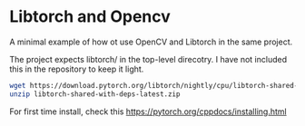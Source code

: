 # Libtorch and Opencv

A minimal example of how ot use OpenCV and Libtorch in the same project.

The project expects libtorch/ in the top-level direcotry. I have not included this in the repository to keep it light. 

```bash
wget https://download.pytorch.org/libtorch/nightly/cpu/libtorch-shared-with-deps-latest.zip
unzip libtorch-shared-with-deps-latest.zip
```

For first time install, check this https://pytorch.org/cppdocs/installing.html
